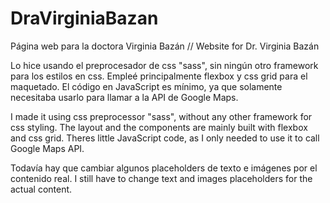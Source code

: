 # DraVirginiaBazan
Página web para la doctora Virginia Bazán // Website for Dr. Virginia Bazán

Lo hice usando el preprocesador de css "sass", sin ningún otro framework para los estilos en css. Empleé principalmente flexbox y css grid para el maquetado. El código en JavaScript es mínimo, ya que solamente necesitaba usarlo para llamar a la API de Google Maps.


I made it using css preprocessor "sass", without any other framework for css styling. The layout and the components are mainly built with flexbox and css grid. Theres little JavaScript code, as I only needed to use it to call Google Maps API.

Todavía hay que cambiar algunos placeholders de texto e imágenes por el contenido real.
I still have to change text and images placeholders for the actual content.

